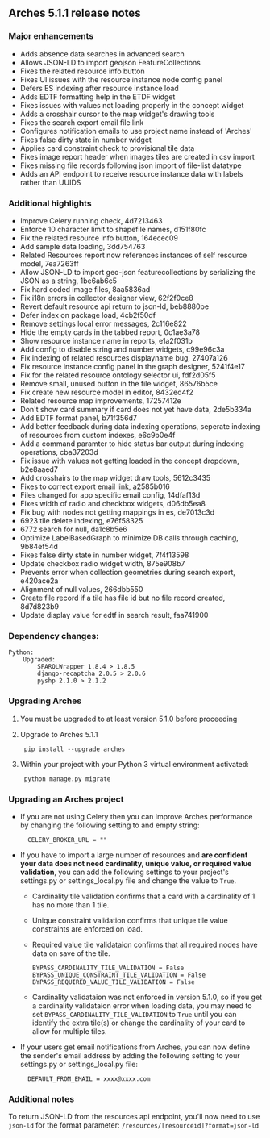 Arches 5.1.1 release notes
------------------------


### Major enhancements
- Adds absence data searches in advanced search
- Allows JSON-LD to import geojson FeatureCollections
- Fixes the related resource info button
- Fixes UI issues with the resource instance node config panel
- Defers ES indexing after resource instance load
- Adds EDTF formatting help in the ETDF widget
- Fixes issues with values not loading properly in the concept widget
- Adds a crosshair cursor to the map widget's drawing tools
- Fixes the search export email file link
- Configures notification emails to use project name instead of 'Arches'
- Fixes false dirty state in number widget
- Applies card constraint check to provisional tile data
- Fixes image report header when images tiles are created in csv import
- Fixes missing file records following json import of file-list datatype
- Adds an API endpoint to receive resource instance data with labels rather than UUIDS

  
### Additional highlights

- Improve Celery running check, 4d7213463
- Enforce 10 character limit to shapefile names, d151f80fc
- Fix the related resource info button, 164ecec09
- Add sample data loading, 3dd754763
- Related Resources report now references instances of self resource model, 7ea7263ff
- Allow JSON-LD to import geo-json featurecollections by serializing the JSON as a string, 1be6ab6c5
- Fix hard coded image files, 8aa5836ad
- Fix i18n errors in collector designer view, 62f2f0ce8
- Revert default resource api return to json-ld, beb8880be
- Defer index on package load, 4cb2f50df
- Remove settings local error messages, 2c116e822
- Hide the empty cards in the tabbed report, 0c1ae3a78
- Show resource instance name in reports, e1a2f031b
- Add config to disable string and number widgets, c99e96c3a
- Fix indexing of related resources displayname bug, 27407a126
- Fix resource instance config panel in the graph designer, 5241f4e17
- Fix for the related resource ontology selector ui, fdf2d05f5
- Remove small, unused button in the file widget, 86576b5ce
- Fix create new resource model in editor, 8432ed4f2
- Related resource map improvements, 17257412e
- Don't show card summary if card does not yet have data, 2de5b334a
- Add EDTF format panel, b71f356d7
- Add better feedback during data indexing operations, seperate indexing of resources from custom indexes, e6c9b0e4f
- Add a command paramter to hide status bar output during indexing operations, cba37203d
- Fix issue with values not getting loaded in the concept dropdown, b2e8aaed7
- Add crosshairs to the map widget draw tools, 5612c3435
- Fixes to correct export email link, a2585b016
- Files changed for app specific email config, 14dfaf13d
- Fixes width of radio and checkbox widgets, d06db5ea8
- Fix bug with nodes not getting mappings in es, de7013c3d
- 6923 tile delete indexing, e76f58325
- 6772 search for null, da1c8b5e6
- Optimize LabelBasedGraph to minimize DB calls through caching, 9b84ef54d
- Fixes false dirty state in number widget, 7f4f13598
- Update checkbox radio widget width, 875e908b7
- Prevents error when collection geometries during search export, e420ace2a
- Alignment of null values, 266dbb550
- Create file record if a tile has file id but no file record created, 8d7d823b9
- Update display value for edtf in search result, faa741900



### Dependency changes:
```
Python:
    Upgraded:
        SPARQLWrapper 1.8.4 > 1.8.5
        django-recaptcha 2.0.5 > 2.0.6
        pyshp 2.1.0 > 2.1.2
```


### Upgrading Arches

1. You must be upgraded to at least version 5.1.0 before proceeding

2. Upgrade to Arches 5.1.1

        pip install --upgrade arches

3. Within your project with your Python 3 virtual environment activated:

        python manage.py migrate


### Upgrading an Arches project

- If you are not using Celery then you can improve Arches performance by changing the following setting to and empty string:
        
        CELERY_BROKER_URL = ""

- If you have to import a large number of resources and **are confident your data does not need cardinality, unique value, or required value validation**, you can add the following settings to your project's settings.py or settings_local.py file and change the value to `True`.
  - Cardinality tile validation confirms that a card with a cardinality of 1 has no more than 1 tile. 
  - Unique constraint validation confirms that unique tile value constraints are enforced on load.
  - Required value tile validataion confirms that all required nodes have data on save of the tile.
  
        BYPASS_CARDINALITY_TILE_VALIDATION = False
        BYPASS_UNIQUE_CONSTRAINT_TILE_VALIDATION = False
        BYPASS_REQUIRED_VALUE_TILE_VALIDATION = False

  - Cardinality validataion was not enforced in version 5.1.0, so if you get a cardinality validataion error when loading data, you may need to set `BYPASS_CARDINALITY_TILE_VALIDATION` to `True` until you can identify the extra tile(s) or change the cardinality of your card to allow for multiple tiles. 

- If your users get email notifications from Arches, you can now define the sender's email address by adding the following setting to your settings.py or settings_local.py file:
        
        DEFAULT_FROM_EMAIL = xxxx@xxxx.com



### Additional notes

To return JSON-LD from the resources api endpoint, you'll now need to use `json-ld` for the format parameter:  `/resources/[resourceid]?format=json-ld` 

